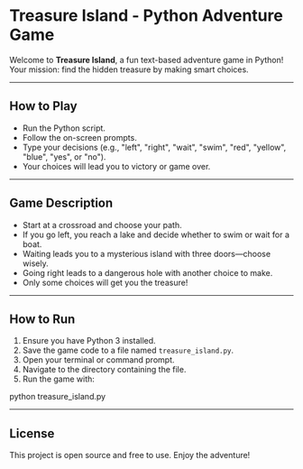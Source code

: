 # Treasure Island - Python Adventure Game

Welcome to **Treasure Island**, a fun text-based adventure game in Python!  
Your mission: find the hidden treasure by making smart choices.

---

## How to Play

- Run the Python script.
- Follow the on-screen prompts.
- Type your decisions (e.g., "left", "right", "wait", "swim", "red", "yellow", "blue", "yes", or "no").
- Your choices will lead you to victory or game over.

---

## Game Description

- Start at a crossroad and choose your path.
- If you go left, you reach a lake and decide whether to swim or wait for a boat.
- Waiting leads you to a mysterious island with three doors—choose wisely.
- Going right leads to a dangerous hole with another choice to make.
- Only some choices will get you the treasure!

---

## How to Run

1. Ensure you have Python 3 installed.
2. Save the game code to a file named `treasure_island.py`.
3. Open your terminal or command prompt.
4. Navigate to the directory containing the file.
5. Run the game with:

python treasure_island.py

---

## License

This project is open source and free to use. Enjoy the adventure!
